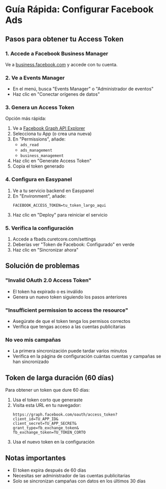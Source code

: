 # Guía Rápida: Configurar Facebook Ads

## Pasos para obtener tu Access Token

### 1. Accede a Facebook Business Manager
Ve a [business.facebook.com](https://business.facebook.com) y accede con tu cuenta.

### 2. Ve a Events Manager
- En el menú, busca "Events Manager" o "Administrador de eventos"
- Haz clic en "Conectar orígenes de datos"

### 3. Genera un Access Token
Opción más rápida:
1. Ve a [Facebook Graph API Explorer](https://developers.facebook.com/tools/explorer/)
2. Selecciona tu App (o crea una nueva)
3. En "Permissions", añade:
   - `ads_read`
   - `ads_management` 
   - `business_management`
4. Haz clic en "Generate Access Token"
5. Copia el token generado

### 4. Configura en Easypanel
1. Ve a tu servicio backend en Easypanel
2. En "Environment", añade:
   ```
   FACEBOOK_ACCESS_TOKEN=tu_token_largo_aqui
   ```
3. Haz clic en "Deploy" para reiniciar el servicio

### 5. Verifica la configuración
1. Accede a fbads.curetcore.com/settings
2. Deberías ver "Token de Facebook: Configurado" en verde
3. Haz clic en "Sincronizar ahora"

## Solución de problemas

### "Invalid OAuth 2.0 Access Token"
- El token ha expirado o es inválido
- Genera un nuevo token siguiendo los pasos anteriores

### "Insufficient permission to access the resource"
- Asegúrate de que el token tenga los permisos correctos
- Verifica que tengas acceso a las cuentas publicitarias

### No veo mis campañas
- La primera sincronización puede tardar varios minutos
- Verifica en la página de configuración cuántas cuentas y campañas se han sincronizado

## Token de larga duración (60 días)

Para obtener un token que dure 60 días:
1. Usa el token corto que generaste
2. Visita esta URL en tu navegador:
   ```
   https://graph.facebook.com/oauth/access_token?
   client_id=TU_APP_ID&
   client_secret=TU_APP_SECRET&
   grant_type=fb_exchange_token&
   fb_exchange_token=TU_TOKEN_CORTO
   ```
3. Usa el nuevo token en la configuración

## Notas importantes
- El token expira después de 60 días
- Necesitas ser administrador de las cuentas publicitarias
- Solo se sincronizan campañas con datos en los últimos 30 días
